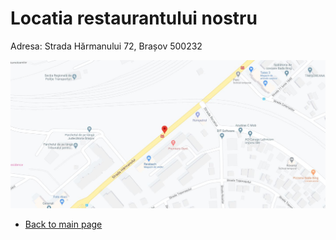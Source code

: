 # Locatia restaurantului nostru
Adresa: Strada Hărmanului 72, Brașov 500232

![Image](./images/locatie_restaurant.jpg)

- [Back to main page](main.md)
